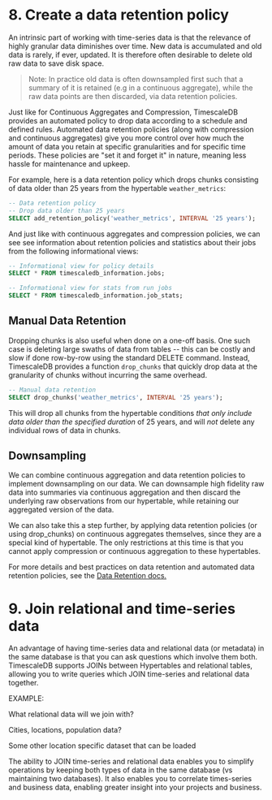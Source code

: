 # 8. Create a data retention policy

An intrinsic part of working with time-series data is that the relevance of highly granular data diminishes over time. New data is accumulated and old data is rarely, if ever, updated. It is therefore often desirable to delete old raw data to save disk space.

> Note: In practice old data is often downsampled first such that a summary of it is retained (e.g in a continuous aggregate), while the raw data points are then discarded, via data retention policies.

Just like for Continuous Aggregates and Compression, TimescaleDB provides an automated policy to drop data according to a schedule and defined rules. Automated data retention policies (along with compression and continuous aggregates) give you more control over how much the amount of data you retain at specific granularities and for specific time periods. These policies are "set it and forget it" in nature, meaning less hassle for maintenance and upkeep. 

For example, here is a data retention policy which drops chunks consisting of data older than 25 years from the hypertable `weather_metrics`:

```sql
-- Data retention policy
-- Drop data older than 25 years
SELECT add_retention_policy('weather_metrics', INTERVAL '25 years');
```

And just like with continuous aggregates and compression policies, we can see see information about retention policies and statistics about their jobs from the following informational views:

```sql
-- Informational view for policy details
SELECT * FROM timescaledb_information.jobs;

-- Informational view for stats from run jobs
SELECT * FROM timescaledb_information.job_stats;
```


## Manual Data Retention

Dropping chunks is also useful when done on a one-off basis. One such case is deleting large swaths of data from tables -- this can be costly and slow if done row-by-row using the standard DELETE command. Instead, TimescaleDB provides a function `drop_chunks` that quickly drop data at the granularity of chunks without incurring the same overhead.

```sql
-- Manual data retention
SELECT drop_chunks('weather_metrics', INTERVAL '25 years');
```


This will drop all chunks from the hypertable conditions *that only include data older than the specified duration* of 25 years, and will *not* delete any individual rows of data in chunks.

## Downsampling

We can combine continuous aggregation and data retention policies to implement downsampling on our data. We can downsample high fidelity raw data into summaries via continuous aggregation and then discard the underlying raw observations from our hypertable, while retaining our aggregated version of the data.

We can also take this a step further, by applying data retention policies (or using drop_chunks) on continuous aggregates themselves, since they are a special kind of hypertable. The only restrictions at this time is that you cannot apply compression or continuous aggregation to these hypertables.

For more details and best practices on data retention and automated data retention policies, see the [Data Retention docs.](https://docs.timescale.com/latest/using-timescaledb/data-retention)

# 9. Join relational and time-series data

An advantage of having time-series data and relational data (or metadata) in the same database is that you can ask questions which involve them both. TimescaleDB supports JOINs between Hypertables and relational tables, allowing you to write queries which JOIN time-series and relational data together.

EXAMPLE:

What relational data will we join with?

Cities, locations, population data?

Some other location specific dataset that can be loaded

The ability to JOIN time-series and relational data enables you to simplify operations by keeping both types of data in the same database (vs maintaining two databases). It also enables you to correlate times-series and business data, enabling greater insight into your projects and business. 

